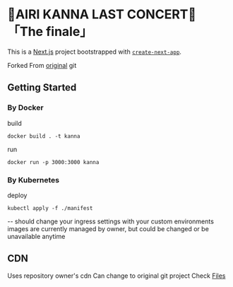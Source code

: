 # 💎AIRI KANNA LAST CONCERT💎 「The finale」

This is a [Next.js](https://nextjs.org) project bootstrapped with [`create-next-app`](https://nextjs.org/docs/app/api-reference/cli/create-next-app).

Forked From [original](https://github.com/allpgs/kanna-the-finale) git 

## Getting Started
### By Docker
build
```
docker build . -t kanna
```

run
```
docker run -p 3000:3000 kanna
```

### By Kubernetes
deploy
```
kubectl apply -f ./manifest
```
-- should change your ingress settings with your custom environments
images are currently managed by owner, but could be changed or be unavailable anytime

## CDN
Uses repository owner's cdn 
Can change to original git project 
Check [Files](https://github.com/allpgs/kanna-the-finale-files)
